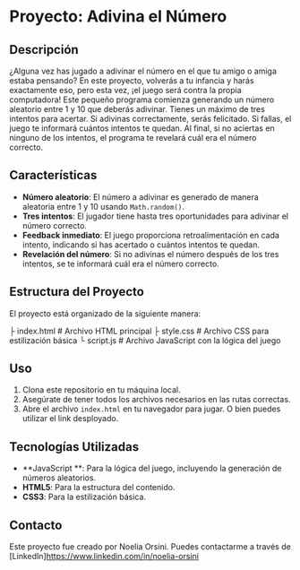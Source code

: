 # Proyecto: Adivina el Número
## Descripción
¿Alguna vez has jugado a adivinar el número en el que tu amigo o amiga estaba pensando? En este proyecto, volverás a tu infancia y harás exactamente eso, pero esta vez, ¡el juego será contra la propia computadora!
Este pequeño programa comienza generando un número aleatorio entre 1 y 10 que deberás adivinar. Tienes un máximo de tres intentos para acertar. Si adivinas correctamente, serás felicitado. Si fallas, el juego te informará cuántos intentos te quedan. Al final, si no aciertas en ninguno de los intentos, el programa te revelará cuál era el número correcto.
## Características
- **Número aleatorio**: El número a adivinar es generado de manera aleatoria entre 1 y 10 usando `Math.random()`.
- **Tres intentos**: El jugador tiene hasta tres oportunidades para adivinar el número correcto.
- **Feedback inmediato**: El juego proporciona retroalimentación en cada intento, indicando si has acertado o cuántos intentos te quedan.
- **Revelación del número**: Si no adivinas el número después de los tres intentos, se te informará cuál era el número correcto.
## Estructura del Proyecto
El proyecto está organizado de la siguiente manera:

├ index.html         # Archivo HTML principal
├ style.css          # Archivo CSS para estilización básica
└ script.js          # Archivo JavaScript con la lógica del juego

## Uso
1. Clona este repositorio en tu máquina local.
2. Asegúrate de tener todos los archivos necesarios en las rutas correctas.
3. Abre el archivo `index.html` en tu navegador para jugar.
O bien puedes utilizar el link desployado.
## Tecnologías Utilizadas
- **JavaScript **: Para la lógica del juego, incluyendo la generación de números aleatorios.
- **HTML5**: Para la estructura del contenido.
- **CSS3**: Para la estilización básica.
## Contacto
Este proyecto fue creado por Noelia Orsini. Puedes contactarme a través de [LinkedIn]https://www.linkedin.com/in/noelia-orsini